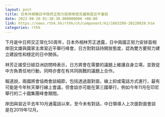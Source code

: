 ```yaml
---
layout: post
title: 日本外相稱日中政府正努力安排岸田文雄與習近平會談
date: 2022-08-20 01:38:30.000000000 +08:00
link: https://news.rthk.hk/rthk/ch/component/k2/1663209-20220820.htm
categories: rthk
---
```


下月是中日邦交正常化50周年，日本外相林芳正透露，日中兩國正努力安排首相岸田文雄與國家主席習近平舉行峰會，日方對對話持開放態度，認為雙方要努力建立建設性和穩定的日中關係。

林芳正接受日經亞洲訪問時表示，日方將會在需要的議題上維護自身立場，並敦促中方負責任地行動，同時亦會在有共同挑戰的議題上合作。

報道說，兩國將會協商會談細節，包括透過面對面，線上抑或電話方式進行，最有可能是今年秋天舉行線上會議，但會談亦可能在第三國舉行，例如今年11月在印尼舉行的二十國集團峰會期間。

岸田與習近平去年10月通電話以來，至今未有對話，中日領導人上次面對面會談是在2019年12月。
